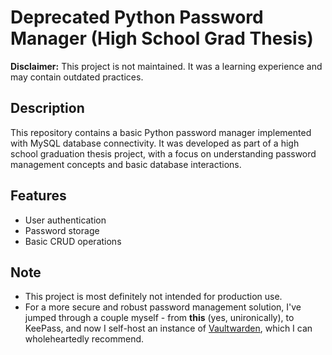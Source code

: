 # Deprecated Python Password Manager (High School Grad Thesis)

**Disclaimer:** This project is not maintained. It was a learning experience and may contain outdated practices.

## Description

This repository contains a basic Python password manager implemented with MySQL database connectivity. 
It was developed as part of a high school graduation thesis project, with a focus on understanding password management concepts and basic database interactions.

## Features

- User authentication
- Password storage
- Basic CRUD operations

## Note
- This project is most definitely not intended for production use.
- For a more secure and robust password management solution, I've jumped through a couple myself - from **this** (yes, unironically), to KeePass, and now I self-host an instance of [Vaultwarden](https://github.com/dani-garcia/vaultwarden), which I can wholeheartedly recommend.
